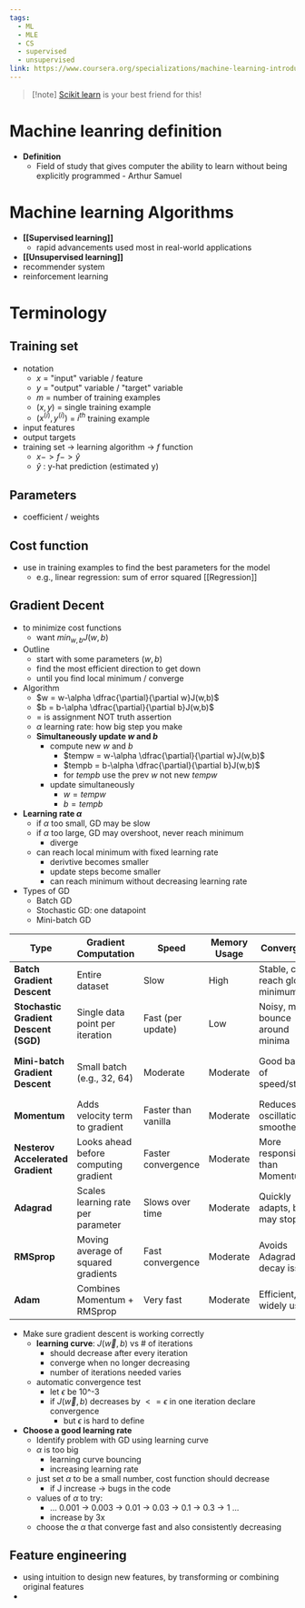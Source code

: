 ```yaml
---
tags:
  - ML
  - MLE
  - CS
  - supervised
  - unsupervised
link: https://www.coursera.org/specializations/machine-learning-introduction
---
```

>[!note] [Scikit learn](https://scikit-learn.org/1.5/index.html) is your best friend for this!

# Machine leanring definition
- **Definition**
	- Field of study that gives computer the ability to learn without being explicitly programmed - Arthur Samuel
# Machine learning Algorithms
- **[[Supervised learning]]**
	- rapid advancements used most in real-world applications
- **[[Unsupervised learning]]**
- recommender system 
- reinforcement learning

# Terminology
## Training set
- notation
	- $x$ = "input" variable / feature
	- $y$ = "output" variable / "target" variable
	- $m$ = number of training examples
	- $(x, y)$ = single training example
	- $(x^{(i)}, y^{(i)})$  = $i^{th}$ training example
- input features
- output targets
- training set -> learning algorithm -> $f$ function 
	- $x -> f -> \hat{y}$
	- $\hat{y}$ : y-hat prediction (estimated y)
## Parameters
- coefficient / weights
## Cost function
- use in training examples to find the best parameters for the model
	- e.g., linear regression: sum of error squared [[Regression]]
## **Gradient Decent**
- to minimize cost functions
	- want $min_{w,b}J(w,b)$
- Outline
	- start with some parameters $(w,b)$
	- find the most efficient direction to get down
	- until you find local minimum / converge
- Algorithm
	- $w = w-\alpha \dfrac{\partial}{\partial w}J(w,b)$
	- $b = b-\alpha \dfrac{\partial}{\partial b}J(w,b)$
	- $=$ is assignment NOT truth assertion
	- $\alpha$ learning rate: how big step you make
	- **Simultaneously update $w$ and $b$**
		- compute new $w$ and $b$
			- $tempw = w-\alpha \dfrac{\partial}{\partial w}J(w,b)$
			- $tempb = b-\alpha \dfrac{\partial}{\partial b}J(w,b)$ 
			- for $tempb$ use the prev $w$ not new $tempw$
		- update simultaneously
			- $w=tempw$
			- $b=tempb$
- **Learning rate $\alpha$**
	- if $\alpha$ too small, GD may be slow
	- if $\alpha$ too large, GD may overshoot, never reach minimum
		- diverge
	- can reach local minimum with fixed learning rate
		- derivtive becomes smaller
		- update steps become smaller
		- can reach minimum without decreasing learning rate
- Types of GD
	- Batch GD
	- Stochastic GD: one datapoint
	- Mini-batch GD

|**Type**|**Gradient Computation**|**Speed**|**Memory Usage**|**Convergence**|**Best For**|
|---|---|---|---|---|---|
|**Batch Gradient Descent**|Entire dataset|Slow|High|Stable, can reach global minimum|Small to medium datasets|
|**Stochastic Gradient Descent (SGD)**|Single data point per iteration|Fast (per update)|Low|Noisy, may bounce around minima|Large datasets, online learning|
|**Mini-batch Gradient Descent**|Small batch (e.g., 32, 64)|Moderate|Moderate|Good balance of speed/stability|Deep learning, large datasets|
|**Momentum**|Adds velocity term to gradient|Faster than vanilla|Moderate|Reduces oscillations, smoother path|High-dimensional spaces|
|**Nesterov Accelerated Gradient**|Looks ahead before computing gradient|Faster convergence|Moderate|More responsive than Momentum|Deep nets with complex landscapes|
|**Adagrad**|Scales learning rate per parameter|Slows over time|Moderate|Quickly adapts, but may stop early|Sparse features (e.g., NLP, vision)|
|**RMSprop**|Moving average of squared gradients|Fast convergence|Moderate|Avoids Adagrad’s decay issue|Non-stationary objectives|
|**Adam**|Combines Momentum + RMSprop|Very fast|Moderate|Efficient, widely used|Most deep learning tasks|

- Make sure gradient descent is working correctly
	- **learning curve**: $J(\vec w, b)$ vs # of iterations
		- should decrease after every iteration
		- converge when no longer decreasing
		- number of iterations needed varies
	- automatic convergence test
		- let $\epsilon$ be 10^-3
		- if  $J(\vec w, b)$ decreases by  $<= \epsilon$ in one iteration declare convergence
			- but $\epsilon$ is hard to define
- **Choose a good learning rate**
	- Identify problem with GD using learning curve
	- $\alpha$ is too big
		- learning curve bouncing
		- increasing learning rate
	- just set $\alpha$ to be a small number, cost function should decrease
		- if J increase -> bugs in the code
	- values of $\alpha$ to try:
		- ... 0.001 -> 0.003 -> 0.01 -> 0.03 -> 0.1 -> 0.3 -> 1 ...
		- increase by 3x
	- choose the $\alpha$ that converge fast and also consistently decreasing
## Feature engineering
- using intuition to design new features, by transforming or combining original features
- 
